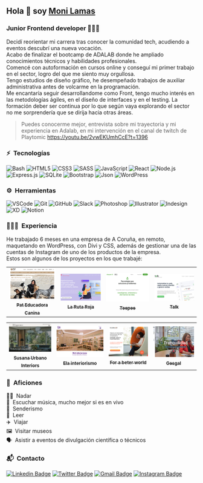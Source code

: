## Hola 👋 soy [Moni Lamas](https://monilamas.netlify.app/)

### Junior Frontend developer 👩🏼‍💻

Decidí reorientar mi carrera tras conocer la comunidad tech, acudiendo a eventos descubrí una nueva vocación. <br>
Acabo de finalizar el bootcamp de ADALAB donde he ampliado conocimientos técnicos y habilidades profesionales. <br>
Comencé con autoformación en cursos online y conseguí mi primer trabajo en el sector, logro del que me siento muy orgullosa. <br>
Tengo estudios de diseño gráfico, he desempeñado trabajos de auxiliar administrativa antes de volcarme en la programación. <br>
Me encantaría seguir desarrollandome como Front, tengo mucho interés en las metodologías ágiles, en el diseño de interfaces y en el testing. La formación deber ser continua por lo que según vaya explorando el sector no me sorprendería que se dirija hacia otras áreas.

> Puedes conocerme mejor, entrevista sobre mi trayectoria y mi experiencia en Adalab, en mi intervención en el canal de twitch de Playtomic https://youtu.be/2vwEKUmhCcE?t=1396

### ⚡️ &nbsp;Tecnologías

![Bash](https://img.shields.io/badge/GNU%20Bash-4EAA25?style=plastic&logo=GNU%20Bash&logoColor=white)
![HTML5](https://img.shields.io/badge/-HTML5-E34F26?style=plastic&logo=html5&logoColor=white)
![CSS3](https://img.shields.io/badge/-CSS3-1572B6?style=plastic&logo=css3&logoColor=white)
![SASS](https://img.shields.io/badge/-SASS-CC6699?style=plastic&logo=sass&logoColor=white)
![JavaScript](https://img.shields.io/badge/-JavaScript-F7DF1E?style=plastic&logo=JavaScript&logoColor=black)
![React](https://img.shields.io/badge/-React-61DAFB?style=plastic&logo=react&logoColor=white)
![Node.js](https://img.shields.io/badge/-Node.js-339933?style=plastic&logo=node.js&logoColor=white)
![Express.js](https://img.shields.io/badge/Express.js-000000?style=plastic&logo=express&logoColor=white)
![SQLite](https://img.shields.io/badge/SQLite-07405E?style=plastic&logo=sqlite&logoColor=white)
![Bootstrap](https://img.shields.io/badge/Bootstrap-563D7C?style=plastic&logo=bootstrap&logoColor=white)
![Json](https://img.shields.io/badge/json-5E5C5C?style=plastic&logo=json&logoColor=white)
![WordPress](https://img.shields.io/badge/Wordpress-21759B?style=plastic&logo=wordpress&logoColor=white)

### ⚙️ &nbsp;Herramientas

![VSCode](https://img.shields.io/badge/Visual_Studio_Code-0078D4?style=plastic&logo=visual%20studio%20code&logoColor=white)
![Git](https://img.shields.io/badge/-Git-F05032?style=plastic&logo=git&logoColor=white)
![GitHub](https://img.shields.io/badge/GitHub-100000?style=plastic&logo=github&logoColor=white)
![Slack](https://img.shields.io/badge/Slack-4A154B?style=plastic&logo=slack&logoColor=white)
![Photoshop](https://img.shields.io/badge/Adobe-Photoshop-31A8FF?style=plastic&logo=Adobe-Photoshop&labelColor=0a446b&logoWidth=15)
![Illustrator](https://img.shields.io/badge/Adobe%20Illustrator-FF9A00?style=plastic&logo=adobe%20illustrator&logoColor=white)
![Indesign](https://img.shields.io/badge/Adobe%20InDesign-FF3366?style=plastic&logo=Adobe%20InDesign&logoColor=white)
![XD](https://img.shields.io/badge/Adobe%20XD-470137?style=plastic&logo=Adobe%20XD&logoColor=#FF61F6)
![Notion](https://img.shields.io/badge/Notion-000000?style=plastic&logo=notion&logoColor=white)

### 👩🏼‍💻 &nbsp;Experiencia

He trabajado 6 meses en una empresa de A Coruña, en remoto, maquetando en WordPress, con Divi y CSS, además de gestionar una de las cuentas de Instagram de uno de los productos de la empresa.<br>
Estos son algunos de los proyectos en los que trabajé:

<!-- [Pat Educadora Canina](https://pateducadoracanina.com/)
[La Ruta Roja](https://www.larutaroja.com/)
[Talk](https://ivorysoluciones.com/integra-chatbot-en-tu-web/)
[Teepee](https://ivorysoluciones.com/tecnologia-que-soluciona-problemas/)
[Susana Urbano Interiors](https://www.susanaurbanointeriors.com/)
[Ela Interiorismo](https://www.elainteriorismo.com/)
[For a better world](https://www.forabetterworld.es/)
[Gesgal](https://www.gesgal.es/) -->

<table>
    <td align="center">
      <a href="https://pateducadoracanina.com/">
        <img src="./img/pateducadoracanina.png" width="180px" alt="Web de Pat educadora canina"/>
        <br />
        <sub>
          <b>Pat Educadora Canina</b>
        </sub>
      </a>
      <br />
    </td>
	<td align="center">
      <a href="https://www.larutaroja.com/">
        <img src="./img/larutaroja.png" width="180px" alt="Web de La Ruta Roja"/>
        <br />
        <sub>
          <b>La Ruta Roja</b>
        </sub>
      </a>
      <br />
    </td>
	<td align="center">
      <a href="https://ivorysoluciones.com/tecnologia-que-soluciona-problemas/">
        <img src="./img/teepee.png" width="180px" alt="Web de Teepee"/>
        <br />
        <sub>
          <b>Teepee</b>
        </sub>
      </a>
      <br />
    </td>
	<td align="center">
      <a href="https://ivorysoluciones.com/integra-chatbot-en-tu-web/">
        <img src="./img/talk.png" width="180px" alt="Web de Talk"/>
        <br />
        <sub>
          <b>Talk</b>
        </sub>
      </a>
      <br />
    </td>
</table>
<table>
	<td align="center">
      <a href="https://www.susanaurbanointeriors.com/">
        <img src="./img/susanaurbano.png" width="180px" alt="Web de Susana Urbano"/>
        <br />
        <sub>
          <b>Susana Urbano Interiors</b>
        </sub>
      </a>
      <br />
    </td>
	<td align="center">
      <a href="https://www.elainteriorismo.com/">
        <img src="./img/elainteriorismo.png" width="180px" alt="Web de Ela interiorismo"/>
        <br />
        <sub>
          <b>Ela interiorismo</b>
        </sub>
      </a>
      <br />
    </td>
	<td align="center">
      <a href="https://www.forabetterworld.es/">
        <img src="./img/forabeterworld.png" width="180px" alt="Web de For a beter world"/>
        <br />
        <sub>
          <b>For a beter world</b>
        </sub>
      </a>
      <br />
    </td>
	<td align="center">
      <a href="https://www.gesgal.es/">
        <img src="./img/gesgal.png" width="180px" alt="Web de Gesgal"/>
        <br />
        <sub>
          <b>Gesgal</b>
        </sub>
      </a>
      <br />
    </td>
</table>

### 🚀 &nbsp;Aficiones

🏊‍♀️ &nbsp;Nadar<br>
🎸 &nbsp;Escuchar música, mucho mejor si es en vivo<br>
🌲 &nbsp;Senderismo<br>
📗 &nbsp;Leer<br>
✈️ &nbsp;Viajar<br>
🖼️ &nbsp;Visitar museos<br>
🗣 &nbsp;Asistir a eventos de divulgación científica o técnicos<br>

### 📬 &nbsp;Contacto

[![Linkedin Badge](https://img.shields.io/badge/-MónicaLamas-blue?style=plastic&logo=Linkedin&logoColor=white&link=https://www.linkedin.com/in/mónica-lamas/)](https://www.linkedin.com/in/mónica-lamas/)
[![Twitter Badge](https://img.shields.io/badge/MoniLamas-1DA1F2?style=plastic&logo=twitter&logoColor=white&link=https://twitter.com/MoniMonipeny)](https://twitter.com/MoniMonipeny)
[![Gmail Badge](https://img.shields.io/badge/-mlamasrial@gmail.com-c14438?style=plastic&logo=Gmail&logoColor=white&link=mailto:mlamasrial@gmail.com)](mailto:mlamasrial@gmail.com)
[![Instagram Badge](https://img.shields.io/badge/-MoniLamas-purple?style=plastic&logo=instagram&logoColor=white&link=https://www.instagram.com/moni.lamas/)](https://www.instagram.com/moni.lamas/)
